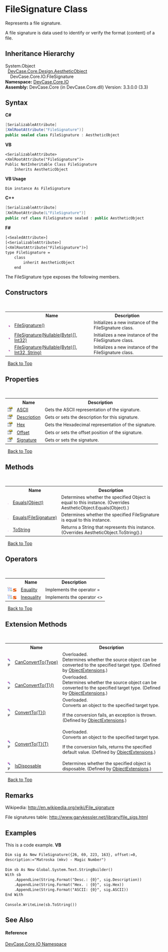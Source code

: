 # FileSignature Class
 

Represents a file signature. 

 A file signature is data used to identify or verify the format (content) of a file.


## Inheritance Hierarchy
System.Object<br />&nbsp;&nbsp;<a href="T_DevCase_Core_Design_AestheticObject">DevCase.Core.Design.AestheticObject</a><br />&nbsp;&nbsp;&nbsp;&nbsp;DevCase.Core.IO.FileSignature<br />
**Namespace:**&nbsp;<a href="N_DevCase_Core_IO">DevCase.Core.IO</a><br />**Assembly:**&nbsp;DevCase.Core (in DevCase.Core.dll) Version: 3.3.0.0 (3.3)

## Syntax

**C#**<br />
``` C#
[SerializableAttribute]
[XmlRootAttribute("FileSignature")]
public sealed class FileSignature : AestheticObject
```

**VB**<br />
``` VB
<SerializableAttribute>
<XmlRootAttribute("FileSignature")>
Public NotInheritable Class FileSignature
	Inherits AestheticObject
```

**VB Usage**<br />
``` VB Usage
Dim instance As FileSignature
```

**C++**<br />
``` C++
[SerializableAttribute]
[XmlRootAttribute(L"FileSignature")]
public ref class FileSignature sealed : public AestheticObject
```

**F#**<br />
``` F#
[<SealedAttribute>]
[<SerializableAttribute>]
[<XmlRootAttribute("FileSignature")>]
type FileSignature =  
    class
        inherit AestheticObject
    end
```

The FileSignature type exposes the following members.


## Constructors
&nbsp;<table><tr><th></th><th>Name</th><th>Description</th></tr><tr><td>![Public method](media/pubmethod.gif "Public method")</td><td><a href="M_DevCase_Core_IO_FileSignature__ctor">FileSignature()</a></td><td>
Initializes a new instance of the FileSignature class.</td></tr><tr><td>![Public method](media/pubmethod.gif "Public method")</td><td><a href="M_DevCase_Core_IO_FileSignature__ctor_1">FileSignature(Nullable(Byte)[], Int32)</a></td><td>
Initializes a new instance of the FileSignature class.</td></tr><tr><td>![Public method](media/pubmethod.gif "Public method")</td><td><a href="M_DevCase_Core_IO_FileSignature__ctor_2">FileSignature(Nullable(Byte)[], Int32, String)</a></td><td>
Initializes a new instance of the FileSignature class.</td></tr></table>&nbsp;
<a href="#filesignature-class">Back to Top</a>

## Properties
&nbsp;<table><tr><th></th><th>Name</th><th>Description</th></tr><tr><td>![Public property](media/pubproperty.gif "Public property")</td><td><a href="P_DevCase_Core_IO_FileSignature_ASCII">ASCII</a></td><td>
Gets the ASCII representation of the signature.</td></tr><tr><td>![Public property](media/pubproperty.gif "Public property")</td><td><a href="P_DevCase_Core_IO_FileSignature_Description">Description</a></td><td>
Gets or sets the description for this signature.</td></tr><tr><td>![Public property](media/pubproperty.gif "Public property")</td><td><a href="P_DevCase_Core_IO_FileSignature_Hex">Hex</a></td><td>
Gets the Hexadecimal representation of the signature.</td></tr><tr><td>![Public property](media/pubproperty.gif "Public property")</td><td><a href="P_DevCase_Core_IO_FileSignature_Offset">Offset</a></td><td>
Gets or sets the offset position of the signature.</td></tr><tr><td>![Public property](media/pubproperty.gif "Public property")</td><td><a href="P_DevCase_Core_IO_FileSignature_Signature">Signature</a></td><td>
Gets or sets the signature.</td></tr></table>&nbsp;
<a href="#filesignature-class">Back to Top</a>

## Methods
&nbsp;<table><tr><th></th><th>Name</th><th>Description</th></tr><tr><td>![Public method](media/pubmethod.gif "Public method")</td><td><a href="M_DevCase_Core_IO_FileSignature_Equals_1">Equals(Object)</a></td><td>
Determines whether the specified Object is equal to this instance.
 (Overrides AestheticObject.Equals(Object).)</td></tr><tr><td>![Public method](media/pubmethod.gif "Public method")</td><td><a href="M_DevCase_Core_IO_FileSignature_Equals">Equals(FileSignature)</a></td><td>
Determines whether the specified FileSignature is equal to this instance.</td></tr><tr><td>![Public method](media/pubmethod.gif "Public method")</td><td><a href="M_DevCase_Core_IO_FileSignature_ToString">ToString</a></td><td>
Returns a String that represents this instance.
 (Overrides AestheticObject.ToString().)</td></tr></table>&nbsp;
<a href="#filesignature-class">Back to Top</a>

## Operators
&nbsp;<table><tr><th></th><th>Name</th><th>Description</th></tr><tr><td>![Public operator](media/puboperator.gif "Public operator")![Static member](media/static.gif "Static member")</td><td><a href="M_DevCase_Core_IO_FileSignature_op_Equality">Equality</a></td><td>
Implements the operator =</td></tr><tr><td>![Public operator](media/puboperator.gif "Public operator")![Static member](media/static.gif "Static member")</td><td><a href="M_DevCase_Core_IO_FileSignature_op_Inequality">Inequality</a></td><td>
Implements the operator <></td></tr></table>&nbsp;
<a href="#filesignature-class">Back to Top</a>

## Extension Methods
&nbsp;<table><tr><th></th><th>Name</th><th>Description</th></tr><tr><td>![Public Extension Method](media/pubextension.gif "Public Extension Method")![Code example](media/CodeExample.png "Code example")</td><td><a href="M_DevCase_Core_Extensions_Object_ObjectExtensions_CanConvertTo">CanConvertTo(Type)</a></td><td>Overloaded.  
Determines whether the source object can be converted to the specified target type.
 (Defined by <a href="T_DevCase_Core_Extensions_Object_ObjectExtensions">ObjectExtensions</a>.)</td></tr><tr><td>![Public Extension Method](media/pubextension.gif "Public Extension Method")![Code example](media/CodeExample.png "Code example")</td><td><a href="M_DevCase_Core_Extensions_Object_ObjectExtensions_CanConvertTo__1">CanConvertTo(T)()</a></td><td>Overloaded.  
Determines whether the source object can be converted to the specified target type.
 (Defined by <a href="T_DevCase_Core_Extensions_Object_ObjectExtensions">ObjectExtensions</a>.)</td></tr><tr><td>![Public Extension Method](media/pubextension.gif "Public Extension Method")![Code example](media/CodeExample.png "Code example")</td><td><a href="M_DevCase_Core_Extensions_Object_ObjectExtensions_ConvertTo__1">ConvertTo(T)()</a></td><td>Overloaded.  
Converts an object to the specified target type. 

 If the conversion fails, an exception is thrown.
 (Defined by <a href="T_DevCase_Core_Extensions_Object_ObjectExtensions">ObjectExtensions</a>.)</td></tr><tr><td>![Public Extension Method](media/pubextension.gif "Public Extension Method")![Code example](media/CodeExample.png "Code example")</td><td><a href="M_DevCase_Core_Extensions_Object_ObjectExtensions_ConvertTo__1_1">ConvertTo(T)(T)</a></td><td>Overloaded.  
Converts an object to the specified target type. 

 If the conversion fails, returns the specified default value.
 (Defined by <a href="T_DevCase_Core_Extensions_Object_ObjectExtensions">ObjectExtensions</a>.)</td></tr><tr><td>![Public Extension Method](media/pubextension.gif "Public Extension Method")![Code example](media/CodeExample.png "Code example")</td><td><a href="M_DevCase_Core_Extensions_Object_ObjectExtensions_IsDisposable">IsDisposable</a></td><td>
Determines whether the specified object is disposable.
 (Defined by <a href="T_DevCase_Core_Extensions_Object_ObjectExtensions">ObjectExtensions</a>.)</td></tr></table>&nbsp;
<a href="#filesignature-class">Back to Top</a>

## Remarks
Wikipedia: <a href="http://en.wikipedia.org/wiki/File_signature" target="_blank">http://en.wikipedia.org/wiki/File_signature</a>

 File signatures table: <a href="http://www.garykessler.net/library/file_sigs.html" target="_blank">http://www.garykessler.net/library/file_sigs.html</a>

## Examples
This is a code example. 
**VB**<br />
``` VB
Dim sig As New FileSignature({26, 69, 223, 163}, offset:=0, description:="Matroska (mkv) - Magic Number") 

Dim sb As New Global.System.Text.StringBuilder()
With sb
    .AppendLine(String.Format("Desc.: {0}", sig.Description))
    .AppendLine(String.Format("Hex. : {0}", sig.Hex))
    .AppendLine(String.Format("ASCII: {0}", sig.ASCII))
End With

Console.WriteLine(sb.ToString())
```


## See Also


#### Reference
<a href="N_DevCase_Core_IO">DevCase.Core.IO Namespace</a><br />